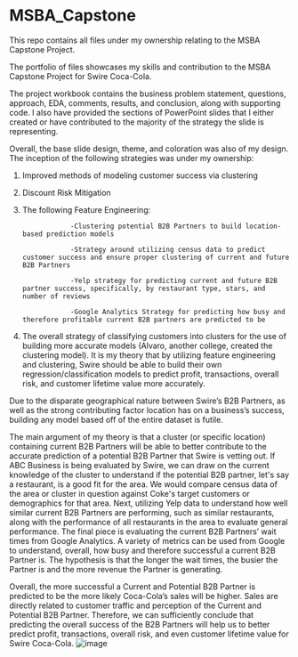 # MSBA_Capstone
This repo contains all files under my ownership relating to the MSBA Capstone Project.

The portfolio of files showcases my skills and contribution to the MSBA Capstone Project for Swire Coca-Cola. 

The project workbook contains the business problem statement, questions, approach, EDA, comments, results, and conclusion, along with supporting code.
I also have provided the sections of PowerPoint slides that I either created or have contributed to the majority of the strategy the slide is representing.

Overall, the base slide design, theme, and coloration was also of my design. 
The inception of the following strategies was under my ownership:

1) Improved methods of modeling customer success via clustering
2) Discount Risk Mitigation 
3) The following Feature Engineering: 

                   -Clustering potential B2B Partners to build location-based prediction models
                   
                   -Strategy around utilizing census data to predict customer success and ensure proper clustering of current and future B2B Partners
                   
                   -Yelp strategy for predicting current and future B2B partner success, specifically, by restaurant type, stars, and number of reviews
                   
                   -Google Analytics Strategy for predicting how busy and therefore profitable current B2B partners are predicted to be
                          
4) The overall strategy of classifying customers into clusters for the use of building more accurate models (Alvaro, another college, created the clustering model). It is my theory that by utilizing feature engineering and clustering, Swire should be able to build their own regression/classification models to predict profit, transactions, overall risk, and customer lifetime value more accurately. 

Due to the disparate geographical nature between Swire’s B2B Partners, as well as the strong contributing factor location has on a business’s success, building any model based off of the entire dataset is futile.  

The main argument of my theory is that a cluster (or specific location) containing current B2B Partners will be able to better contribute to the accurate prediction of a potential B2B Partner that Swire is vetting out. If ABC Business is being evaluated by Swire, we can draw on the current knowledge of the cluster to understand if the potential B2B partner, let's say a restaurant, is a good fit for the area. We would compare census data of the area or cluster in question against Coke's target customers or demographics for that area. Next, utilizing Yelp data to understand how well similar current B2B Partners are performing, such as similar restaurants, along with the performance of all restaurants in the area to evaluate general performance. The final piece is evaluating the current B2B Partners’ wait times from Google Analytics. A variety of metrics can be used from Google to understand, overall, how busy and therefore successful a current B2B Partner is. The hypothesis is that the longer the wait times, the busier the Partner is and the more revenue the Partner is generating. 

Overall, the more successful a Current and Potential B2B Partner is predicted to be the more likely Coca-Cola’s sales will be higher. Sales are directly related to customer traffic and perception of the Current and Potential B2B Partner. Therefore, we can sufficiently conclude that predicting the overall success of the B2B Partners will help us to better predict profit, transactions, overall risk, and even customer lifetime value for Swire Coca-Cola.
![image](https://user-images.githubusercontent.com/101155736/233207755-99b3c6d8-7549-4993-9602-a316dc04868b.png)

